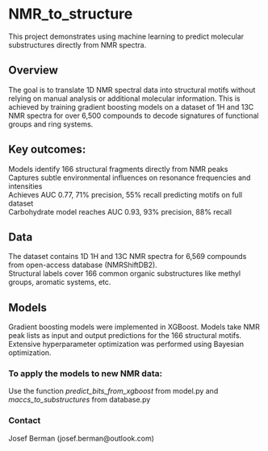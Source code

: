 <h1>NMR_to_structure</h1>
This project demonstrates using machine learning to predict molecular substructures directly from NMR spectra.

<h2>Overview</h2>
The goal is to translate 1D NMR spectral data into structural motifs without relying on manual analysis or additional molecular information. This is achieved by training gradient boosting models on a dataset of 1H and 13C NMR spectra for over 6,500 compounds to decode signatures of functional groups and ring systems.

<h2>Key outcomes:</h2>

Models identify 166 structural fragments directly from NMR peaks<br>
Captures subtle environmental influences on resonance frequencies and intensities<br>
Achieves AUC 0.77, 71% precision, 55% recall predicting motifs on full dataset<br>
Carbohydrate model reaches AUC 0.93, 93% precision, 88% recall

<h2>Data</h2>
The dataset contains 1D 1H and 13C NMR spectra for 6,569 compounds from open-access database (NMRShiftDB2).<br>
Structural labels cover 166 common organic substructures like methyl groups, aromatic systems, etc.

<h2>Models</h2>
Gradient boosting models were implemented in XGBoost. Models take NMR peak lists as input and output predictions for the 166 structural motifs. Extensive hyperparameter optimization was performed using Bayesian optimization.

<h3>To apply the models to new NMR data:</h3>
Use the function <i>predict_bits_from_xgboost</i> from model.py and <i>maccs_to_substructures</i> from database.py<br> 

<h3>Contact</h3>
Josef Berman (josef.berman@outlook.com)
